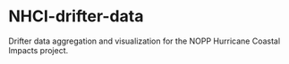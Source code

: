 # NHCI-drifter-data
Drifter data aggregation and visualization for the NOPP Hurricane Coastal Impacts project.
